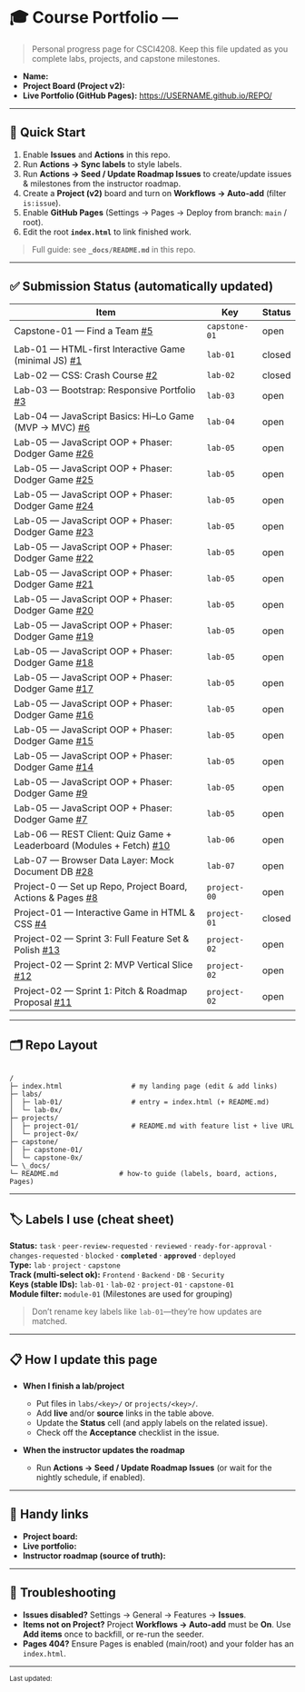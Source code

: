 # 🎓 Course Portfolio — <Your Name>

> Personal progress page for CSCI4208. Keep this file updated as you complete labs, projects, and capstone milestones.

- **Name:** <Your Name>
- **Project Board (Project v2):** <paste your board URL here>
- **Live Portfolio (GitHub Pages):** <https://USERNAME.github.io/REPO/>

---

## 🚀 Quick Start

1. Enable **Issues** and **Actions** in this repo.
2. Run **Actions → Sync labels** to style labels.
3. Run **Actions → Seed / Update Roadmap Issues** to create/update issues & milestones from the instructor roadmap.
4. Create a **Project (v2)** board and turn on **Workflows → Auto-add** (filter `is:issue`).
5. Enable **GitHub Pages** (Settings → Pages → Deploy from branch: `main` / root).
6. Edit the root **`index.html`** to link finished work.

> Full guide: see **`_docs/README.md`** in this repo.

---

## ✅ Submission Status (automatically updated)

<!-- STATUS:START -->
| Item | Key | Status |
|---|---|---|
| Capstone-01 — Find a Team [#5](https://github.com/SimantBSingh/csci4208-portfolio-2025/issues/5) | `capstone-01` | open |
| Lab-01 — HTML-first Interactive Game (minimal JS) [#1](https://github.com/SimantBSingh/csci4208-portfolio-2025/issues/1) | `lab-01` | closed |
| Lab-02 — CSS: Crash Course [#2](https://github.com/SimantBSingh/csci4208-portfolio-2025/issues/2) | `lab-02` | closed |
| Lab-03 — Bootstrap: Responsive Portfolio [#3](https://github.com/SimantBSingh/csci4208-portfolio-2025/issues/3) | `lab-03` | open |
| Lab-04 — JavaScript Basics: Hi–Lo Game (MVP → MVC) [#6](https://github.com/SimantBSingh/csci4208-portfolio-2025/issues/6) | `lab-04` | open |
| Lab-05 — JavaScript OOP + Phaser: Dodger Game [#26](https://github.com/SimantBSingh/csci4208-portfolio-2025/issues/26) | `lab-05` | open |
| Lab-05 — JavaScript OOP + Phaser: Dodger Game [#25](https://github.com/SimantBSingh/csci4208-portfolio-2025/issues/25) | `lab-05` | open |
| Lab-05 — JavaScript OOP + Phaser: Dodger Game [#24](https://github.com/SimantBSingh/csci4208-portfolio-2025/issues/24) | `lab-05` | open |
| Lab-05 — JavaScript OOP + Phaser: Dodger Game [#23](https://github.com/SimantBSingh/csci4208-portfolio-2025/issues/23) | `lab-05` | open |
| Lab-05 — JavaScript OOP + Phaser: Dodger Game [#22](https://github.com/SimantBSingh/csci4208-portfolio-2025/issues/22) | `lab-05` | open |
| Lab-05 — JavaScript OOP + Phaser: Dodger Game [#21](https://github.com/SimantBSingh/csci4208-portfolio-2025/issues/21) | `lab-05` | open |
| Lab-05 — JavaScript OOP + Phaser: Dodger Game [#20](https://github.com/SimantBSingh/csci4208-portfolio-2025/issues/20) | `lab-05` | open |
| Lab-05 — JavaScript OOP + Phaser: Dodger Game [#19](https://github.com/SimantBSingh/csci4208-portfolio-2025/issues/19) | `lab-05` | open |
| Lab-05 — JavaScript OOP + Phaser: Dodger Game [#18](https://github.com/SimantBSingh/csci4208-portfolio-2025/issues/18) | `lab-05` | open |
| Lab-05 — JavaScript OOP + Phaser: Dodger Game [#17](https://github.com/SimantBSingh/csci4208-portfolio-2025/issues/17) | `lab-05` | open |
| Lab-05 — JavaScript OOP + Phaser: Dodger Game [#16](https://github.com/SimantBSingh/csci4208-portfolio-2025/issues/16) | `lab-05` | open |
| Lab-05 — JavaScript OOP + Phaser: Dodger Game [#15](https://github.com/SimantBSingh/csci4208-portfolio-2025/issues/15) | `lab-05` | open |
| Lab-05 — JavaScript OOP + Phaser: Dodger Game [#14](https://github.com/SimantBSingh/csci4208-portfolio-2025/issues/14) | `lab-05` | open |
| Lab-05 — JavaScript OOP + Phaser: Dodger Game [#9](https://github.com/SimantBSingh/csci4208-portfolio-2025/issues/9) | `lab-05` | open |
| Lab-05 — JavaScript OOP + Phaser: Dodger Game [#7](https://github.com/SimantBSingh/csci4208-portfolio-2025/issues/7) | `lab-05` | open |
| Lab-06 — REST Client: Quiz Game + Leaderboard (Modules + Fetch) [#10](https://github.com/SimantBSingh/csci4208-portfolio-2025/issues/10) | `lab-06` | open |
| Lab-07 — Browser Data Layer: Mock Document DB [#28](https://github.com/SimantBSingh/csci4208-portfolio-2025/issues/28) | `lab-07` | open |
| Project-0 — Set up Repo, Project Board, Actions & Pages [#8](https://github.com/SimantBSingh/csci4208-portfolio-2025/issues/8) | `project-00` | open |
| Project-01 — Interactive Game in HTML & CSS [#4](https://github.com/SimantBSingh/csci4208-portfolio-2025/issues/4) | `project-01` | closed |
| Project-02 — Sprint 3: Full Feature Set & Polish [#13](https://github.com/SimantBSingh/csci4208-portfolio-2025/issues/13) | `project-02` | open |
| Project-02 — Sprint 2: MVP Vertical Slice [#12](https://github.com/SimantBSingh/csci4208-portfolio-2025/issues/12) | `project-02` | open |
| Project-02 — Sprint 1: Pitch & Roadmap Proposal [#11](https://github.com/SimantBSingh/csci4208-portfolio-2025/issues/11) | `project-02` | open |
<!-- STATUS:END -->


---

## 🗂️ Repo Layout

```

/
├─ index.html                 # my landing page (edit & add links)
├─ labs/
│  ├─ lab-01/                 # entry = index.html (+ README.md)
│  └─ lab-0x/
├─ projects/
│  ├─ project-01/             # README.md with feature list + live URL
│  └─ project-0x/
├─ capstone/
│  ├─ capstone-01/
│  └─ capstone-0x/
└─ \_docs/
└─ README.md               # how-to guide (labels, board, actions, Pages)

```

---

## 🏷️ Labels I use (cheat sheet)

**Status:** `task` · `peer-review-requested` · `reviewed` · `ready-for-approval` · `changes-requested` · `blocked` · **`completed`** · **`approved`** · `deployed`  
**Type:** `lab` · `project` · `capstone`  
**Track (multi-select ok):** `Frontend` · `Backend` · `DB` · `Security`  
**Keys (stable IDs):** `lab-01` · `lab-02` · `project-01` · `capstone-01`  
**Module filter:** `module-01` (Milestones are used for grouping)

> Don’t rename key labels like `lab-01`—they’re how updates are matched.

---

## 📋 How I update this page

- **When I finish a lab/project**
  - Put files in `labs/<key>/` or `projects/<key>/`.
  - Add **live** and/or **source** links in the table above.
  - Update the **Status** cell (and apply labels on the related issue).
  - Check off the **Acceptance** checklist in the issue.

- **When the instructor updates the roadmap**
  - Run **Actions → Seed / Update Roadmap Issues** (or wait for the nightly schedule, if enabled).

---

## 🧰 Handy links

- **Project board:** <paste URL>  
- **Live portfolio:** <paste URL>  
- **Instructor roadmap (source of truth):** <link to instructor repo or roadmap.json>

---

## 🔧 Troubleshooting

- **Issues disabled?** Settings → General → Features → **Issues**.  
- **Items not on Project?** Project **Workflows → Auto-add** must be **On**. Use **Add items** once to backfill, or re-run the seeder.  
- **Pages 404?** Ensure Pages is enabled (main/root) and your folder has an `index.html`.

---

<sub>Last updated: <!-- yyyy-mm-dd --> </sub>

